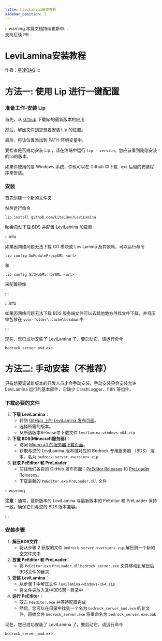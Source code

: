 ```yaml
---
title: LeviLamina安装教程
sidebar_position: 1
---
```


:::warning
本篇文档持续更新中...<br />
支持后续 PR

# LeviLamina安装教程

作者：[星凌QAQ](https://github.com/XingLingQAQ)
:::

   

# 方法一: 使用 Lip 进行一键配置


### 准备工作-安装 Lip

首先，从 [Github](https://github.com/lippkg/lip/releases/latest) 下载lip的最新版本的应用

然后，解压文件到您想要安装 Lip 的位置。

最后，将该位置添加到 PATH 环境变量中。

要检查是否成功安装 Lip ，请在终端中运行 `lip --version`。您应该看到刚刚安装的lip的版本。

如果你使用的是 Windows 系统，你也可以在 Github 中下载 `.exe` 后缀的安装程序来安装。


### 安装

首先创建一个新的文件夹

然后运行命令

```
lip install github.com/LiteLDev/LeviLamina
```

lip会自动下载 BDS 并配置 LeviLamina 加载器

:::info

如果因网络问题无法下载 GO 模块或 LeviLamina 及其依赖，可以运行命令

```
lip config GoModuleProxyURL <url>
```

和

```
lip config GitHubMirrorURL <url>
```

来配置镜像

:::

:::info

如果因网络问题无法下载 BDS 服务端文件可以去其他地方寻找文件下载，并将压缩包放在 `your-folder\.cache\bdsdown`中

:::

现在，您已成功安装了 LeviLamina 了，要启动它，请运行命今

```
bedrock_server_mod.exe
```





# 方法二: 手动安装（不推荐）

只有想要调试新版本的开发人员才会手动安装，手动安装只会安装允许 LeviLamina 运行的基本部件，它缺少 CrashLogger、I18N 等组件。

### 下载必要的文件

1. ​**下载 LeviLamina**​：
   * 转到 [GitHub 上的 LeviLamina 发布页面](https://github.com/LiteLDev/LeviLamina/releases)。
   * 选择所需的版本。
   * 从所选版本Release中下载文件 `levilamina-windows-x64.zip`
2. ​**下载 BDS(Minecraft服务器)**​：
   * 访问 [Minecraft 的服务器下载页面](https://www.minecraft.net/en-us/download/server/bedrock)。
   * 获取与您的 LeviLamina 版本相对应的 Bedrock 专用服务器 （BDS） 版本，名为 
   `bedrock-server-<version>.zip`
3. ​**获取 PeEditor 和 PreLoader**​：
   * 前往他们各自的 GitHub 发布页面：[PeEditor Releases](https://github.com/LiteLDev/PeEditor/releases) 和 [PreLoader Releases](https://github.com/LiteLDev/PreLoader/releases)。
   * 下载最新的 `PeEditor.exe` ​`PreLoader.dll` 文件

:::warning

​**注意**​：通常，最新版本的 LeviLamina 与最新版本的 PeEditor 和 PreLoader 保持一致。确保它们与您的 BDS 版本兼容。

:::

### 安装步骤

1. ​**解压BDS文件**​：
   * 将从步骤 2 获取的文件 `bedrock-server-<version>.zip` 解压到一个新的空文件夹中
2. ​**放置 PeEditor 和 PreLoader**​：
   * 将 `PeEditor.exe` ​`PreLoader.dll`​ `bedrock_server.exe` 文件移动到解压后BDS文件的目录
3. ​**安装 LeviLamina**​：
   * 从步骤 1 中解压文件 `levilamina-windows-x64.zip`
   * 将文件夹放入其中BDS同一目录中
4. ​**运行 PeEditor**​：
   * 双击 `PeEditor.exe` 并等待配置完成
   * 然后，您可以在目录中找到一个名为 `bedrock_server_mod.exe` 的新文件，原始文件 `bedrock_server.exe` 将重命名为 `bedrock_server.exe.bak`

现在，您已成功安装了 LeviLamina 了，要启动它，请运行命今

```
bedrock_server_mod.exe
```


